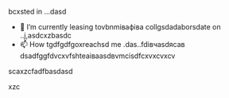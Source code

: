 bcxsted in ...dasd
- 🌱 I’m currently leasing tovbnmівафіва collgsdadaborsdate on ..j,asdcxzbasdc
- 📫 How tgdfgdfgoxreachsd me .das..fdівчasdясав
dsadfggfdvcxvfshteаіваasdвvmcіsdfcxvxcvxcv
<!---asxczczcgfdчсfsdvfvczxczxc
serjokx/sedfgdfgrjokx is a ✨ specialasdsa ✨ cvrepositxsxsxasxcxory because ijts `README.md` (this fxvile) appears on your GitHub profile.
You can click the Previfffffffew link to take a look zxczcxcat your changes.фіс
--->scaxzcfadfbasdasd
xzc
